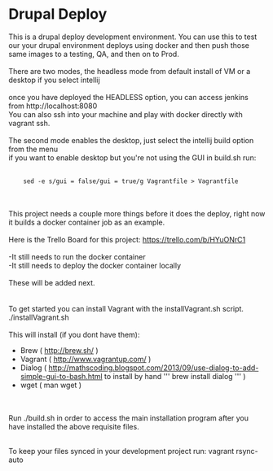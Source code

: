 Drupal Deploy
==============
This is a drupal deploy development environment.
You can use this to test our your drupal environment deploys using docker and then push those same images to a testing, QA, and then on to Prod.
<br/><br/>
There are two modes, the headless mode from default install of VM or a desktop if you select intellij<br/><br/>
once you have deployed the HEADLESS option, you can access jenkins from http://localhost:8080 <br/>
You can also ssh into your machine and play with docker directly with vagrant ssh. <br/><br/>
The second mode enables the desktop, just select the intellij build option from the menu <br/>
if you want to enable desktop but you're not using the GUI in build.sh run:<br/><br/>
````
    sed -e s/gui = false/gui = true/g Vagrantfile > Vagrantfile
````
<br/><br/>
This project needs a couple more things before it does the deploy, right now it builds a docker container job as an example.
<br/><br/>
Here is the Trello Board for this project: https://trello.com/b/HYuONrC1
<br/><br/>
-It still needs to run the docker container<br/>
-It still needs to deploy the docker container locally<br/>
<br/>
These will be added next.<br/>
<br/>
<br/>
To get started you can install Vagrant with the installVagrant.sh script.<br/>
./installVagrant.sh<br/>
<br/>
This will install (if you dont have them):
* Brew ( http://brew.sh/ )
* Vagrant ( http://www.vagrantup.com/ )
* Dialog ( http://mathscoding.blogspot.com/2013/09/use-dialog-to-add-simple-gui-to-bash.html to install by hand ''' brew install dialog ''' )
* wget ( man wget )
<br/>

<br/>
Run ./build.sh in order to access the main installation program after you have installed the above requisite files.

<br/> To keep your files synced in your development project run: vagrant rsync-auto
<br/>
<br/>